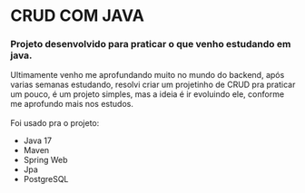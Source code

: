 
# CRUD COM JAVA
### Projeto desenvolvido para praticar o que venho estudando em java. <br>
Ultimamente venho me aprofundando muito no mundo do backend, após varias semanas estudando, 
resolvi criar um projetinho de CRUD pra praticar um pouco, é um projeto simples,
mas a ideia é ir evoluindo ele, conforme me aprofundo mais nos estudos. <br>  <br>
Foi usado pra o projeto: <br>
  - Java 17 <br>
  - Maven <br>
  - Spring Web <br>
  - Jpa <br>
  - PostgreSQL <br>
  
